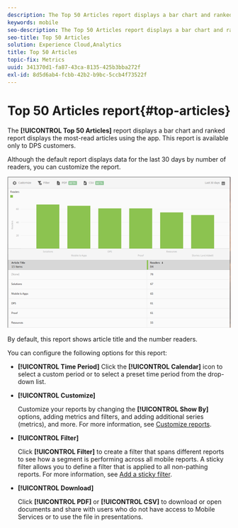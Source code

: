 ```yaml
---
description: The Top 50 Articles report displays a bar chart and ranked report showing the most-read articles displayed using the app. This report is available only to Digital Publishing Suites (DPS) customers.
keywords: mobile
seo-description: The Top 50 Articles report displays a bar chart and ranked report showing the most-read articles displayed using the app. This report is available only to Digital Publishing Suites (DPS) customers.
seo-title: Top 50 Articles
solution: Experience Cloud,Analytics
title: Top 50 Articles
topic-fix: Metrics
uuid: 341370d1-fa87-43ca-8135-425b3bba272f
exl-id: 8d5d6ab4-fcbb-42b2-b9bc-5ccb4f73522f
---
```

# Top 50 Articles report{#top-articles}

The **[!UICONTROL Top 50 Articles]** report displays a bar chart and ranked report displays the most-read articles using the app. This report is available only to DPS customers.

Although the default report displays data for the last 30 days by number of readers, you can customize the report.

![](assets/dps_top_50.png)

By default, this report shows article title and the number readers.

You can configure the following options for this report:

* **[!UICONTROL Time Period]**
     Click the **[!UICONTROL Calendar]** icon to select a custom period or to select a preset time period from the drop-down list. 

* **[!UICONTROL Customize]**

    Customize your reports by changing the **[!UICONTROL Show By]** options, adding metrics and filters, and adding additional series (metrics), and more. For more information, see [Customize reports](/help/using/usage/reports-customize/reports-customize.md).

* **[!UICONTROL Filter]**

    Click **[!UICONTROL Filter]** to create a filter that spans different reports to see how a segment is performing across all mobile reports. A sticky filter allows you to define a filter that is applied to all non-pathing reports. For more information, see [Add a sticky filter](/help/using/usage/reports-customize/t-sticky-filter.md).

* **[!UICONTROL Download]**

    Click **[!UICONTROL PDF]** or **[!UICONTROL CSV]** to download or open documents and share with users who do not have access to Mobile Services or to use the file in presentations.
